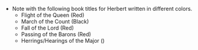 - Note with the following book titles for Herbert written in different colors.
	- Flight of the Queen (Red)
	- March of the Count (Black)
	- Fall of the Lord (Red)
	- Passing of the Barons (Red)
	- Herrings/Hearings of the Major ()